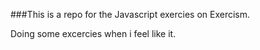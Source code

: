 ###This is a repo for the Javascript exercies on Exercism.

Doing some excercies when i feel like it.
